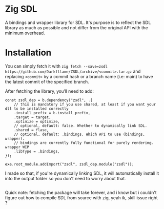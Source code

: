 # Zig SDL

A bindings and wrapper library for SDL. It's purpose is to reflect the SDL library as much as possible and not
differ from the original API with the minimum overhead.

# Installation

You can simply fetch it with `zig fetch --save=zsdl https://github.com/Darkfllame/ZSDL/archive/<commit>.tar.gz`
and replacing `<commit>` by a commit hash or a branch name (i.e: main) to have the latest commit of the specified branch.

After fetching the library, you'll need to add:

```zig
const zsdl_dep = b.dependency("zsdl", .{
    // this is mandatory if you use shared, at least if you want your dll to be installed correctly
    .install_prefix = b.install_prefix,
    .target = target,
    .optimize = optimize,
    // optional, default: false. Whether to dynamically link SDL.
    .shared = flase,
    // optional, default: .bindings. Which API to use (bindings, wrapper).
    // bindings are currently fully functional for purely rendering. wrapper WIP
    .libType = .bindings,
});

exe.root_module.addImport("zsdl", zsdl_dep.module("zsdl"));
```

I made so that, if you're dynamically linking SDL, it will automatically install it into the output folder so you don't need to
worry about that.

##

Quick note: fetching the package will take forever, and i know but i couldn't figure out how to compile SDL from source with zig,
yeah ik, skill issue right ?
